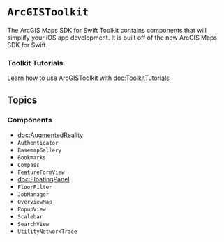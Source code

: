 # ``ArcGISToolkit``

The ArcGIS Maps SDK for Swift Toolkit contains components that will simplify your iOS app development. It is built off of the new ArcGIS Maps SDK for Swift.

### Toolkit Tutorials

Learn how to use ArcGISToolkit with <doc:ToolkitTutorials>

## Topics

### Components

- <doc:AugmentedReality>
- ``Authenticator``
- ``BasemapGallery``
- ``Bookmarks``
- ``Compass``
- ``FeatureFormView``
- <doc:FloatingPanel>
- ``FloorFilter``
- ``JobManager``
- ``OverviewMap``
- ``PopupView``
- ``Scalebar``
- ``SearchView``
- ``UtilityNetworkTrace``
